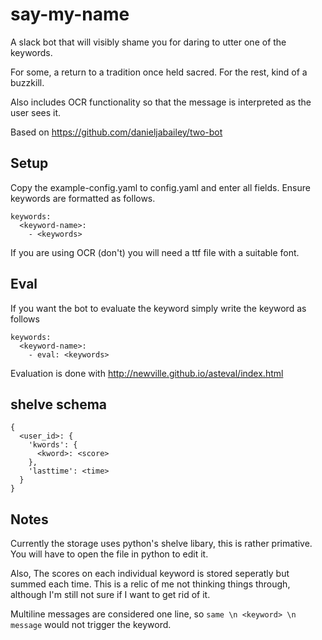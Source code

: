 # say-my-name
A slack bot that will visibly shame you for daring to utter one of the keywords.

For some, a return to a tradition once held sacred.
For the rest, kind of a buzzkill.

Also includes OCR functionality so that the message is interpreted as the user sees it.

Based on https://github.com/danieljabailey/two-bot

## Setup
Copy the example-config.yaml to config.yaml and enter all fields.
Ensure keywords are formatted as follows.
```
keywords:
  <keyword-name>:
    - <keywords>
```

If you are using OCR (don't) you will need a ttf file with a suitable font.

## Eval
If you want the bot to evaluate the keyword simply write the keyword as follows
```
keywords:
  <keyword-name>:
    - eval: <keywords>
```
Evaluation is done with http://newville.github.io/asteval/index.html

## shelve schema
```
{
  <user_id>: {
    'kwords': {
      <kword>: <score>
    },
    'lasttime': <time>
  }
}
```

## Notes
Currently the storage uses python's shelve libary, this is rather primative.
You will have to open the file in python to edit it.

Also, The scores on each individual keyword is stored seperatly but summed each time.
This is a relic of me not thinking things through, although I'm still not sure if I want to get rid of it.

Multiline messages are considered one line, so `same \n <keyword> \n message` would not trigger the keyword.